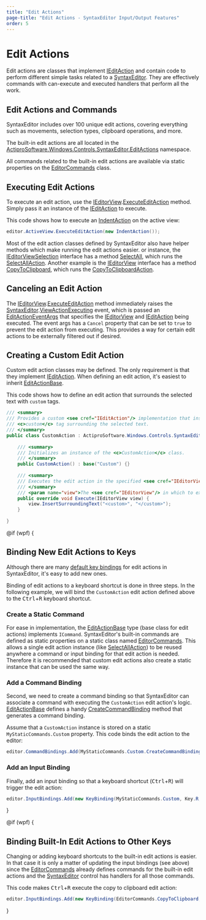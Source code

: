```yaml
---
title: "Edit Actions"
page-title: "Edit Actions - SyntaxEditor Input/Output Features"
order: 5
---
```

# Edit Actions

Edit actions are classes that implement [IEditAction](xref:@ActiproUIRoot.Controls.SyntaxEditor.IEditAction) and contain code to perform different simple tasks related to a [SyntaxEditor](xref:@ActiproUIRoot.Controls.SyntaxEditor.SyntaxEditor).  They are effectively commands with can-execute and executed handlers that perform all the work.

## Edit Actions and Commands

SyntaxEditor includes over 100 unique edit actions, covering everything such as movements, selection types, clipboard operations, and more.

The built-in edit actions are all located in the [ActiproSoftware.Windows.Controls.SyntaxEditor.EditActions](xref:@ActiproUIRoot.Controls.SyntaxEditor.EditActions) namespace.

All commands related to the built-in edit actions are available via static properties on the [EditorCommands](xref:@ActiproUIRoot.Controls.SyntaxEditor.EditorCommands) class.

## Executing Edit Actions

To execute an edit action, use the [IEditorView](xref:@ActiproUIRoot.Controls.SyntaxEditor.IEditorView).[ExecuteEditAction](xref:@ActiproUIRoot.Controls.SyntaxEditor.IEditorView.ExecuteEditAction*) method.  Simply pass it an instance of the [IEditAction](xref:@ActiproUIRoot.Controls.SyntaxEditor.IEditAction) to execute.

This code shows how to execute an [IndentAction](xref:@ActiproUIRoot.Controls.SyntaxEditor.EditActions.IndentAction) on the active view:

```csharp
editor.ActiveView.ExecuteEditAction(new IndentAction());
```

Most of the edit action classes defined by SyntaxEditor also have helper methods which make running the edit actions easier.  or instance, the [IEditorViewSelection](xref:@ActiproUIRoot.Controls.SyntaxEditor.IEditorViewSelection) interface has a method [SelectAll](xref:@ActiproUIRoot.Controls.SyntaxEditor.IEditorViewSelection.SelectAll*), which runs the [SelectAllAction](xref:@ActiproUIRoot.Controls.SyntaxEditor.EditActions.SelectAllAction).  Another example is the [IEditorView](xref:@ActiproUIRoot.Controls.SyntaxEditor.IEditorView) interface has a method [CopyToClipboard](xref:@ActiproUIRoot.Controls.SyntaxEditor.IEditorView.CopyToClipboard*), which runs the [CopyToClipboardAction](xref:@ActiproUIRoot.Controls.SyntaxEditor.EditActions.CopyToClipboardAction).

## Canceling an Edit Action

The [IEditorView](xref:@ActiproUIRoot.Controls.SyntaxEditor.IEditorView).[ExecuteEditAction](xref:@ActiproUIRoot.Controls.SyntaxEditor.IEditorView.ExecuteEditAction*) method immediately raises the [SyntaxEditor](xref:@ActiproUIRoot.Controls.SyntaxEditor.SyntaxEditor).[ViewActionExecuting](xref:@ActiproUIRoot.Controls.SyntaxEditor.SyntaxEditor.ViewActionExecuting) event, which is passed an [EditActionEventArgs](xref:@ActiproUIRoot.Controls.SyntaxEditor.EditActionEventArgs) that specifies the [IEditorView](xref:@ActiproUIRoot.Controls.SyntaxEditor.IEditorView) and [IEditAction](xref:@ActiproUIRoot.Controls.SyntaxEditor.IEditAction) being executed.  The event args has a `Cancel` property that can be set to `true` to prevent the edit action from executing.  This provides a way for certain edit actions to be externally filtered out if desired.

## Creating a Custom Edit Action

Custom edit action classes may be defined.  The only requirement is that they implement [IEditAction](xref:@ActiproUIRoot.Controls.SyntaxEditor.IEditAction).  When defining an edit action, it's easiest to inherit [EditActionBase](xref:@ActiproUIRoot.Controls.SyntaxEditor.Implementation.EditActionBase).

This code shows how to define an edit action that surrounds the selected text with `custom` tags.

```csharp
/// <summary>
/// Provides a custom <see cref="IEditAction"/> implementation that inserts a 
/// <c>custom</c> tag surrounding the selected text.
/// </summary>
public class CustomAction : ActiproSoftware.Windows.Controls.SyntaxEditor.Implementation.EditActionBase {
	
	/// <summary>
	/// Initializes an instance of the <c>CustomAction</c> class.
	/// </summary>
	public CustomAction() : base("Custom") {}
	
	/// <summary>
	/// Executes the edit action in the specified <see cref="IEditorView"/>.
	/// </summary>
	/// <param name="view">The <see cref="IEditorView"/> in which to execute the edit action.</param>
	public override void Execute(IEditorView view) {
		view.InsertSurroundingText("<custom>", "</custom>");
	}
	
}
```

@if (wpf) {

## Binding New Edit Actions to Keys

Although there are many [default key bindings](default-key-bindings.md) for edit actions in SyntaxEditor, it's easy to add new ones.

Binding of edit actions to a keyboard shortcut is done in three steps.  In the following example, we will bind the `CustomAction` edit action defined above to the <kbd>Ctrl</kbd>+<kbd>R</kbd> keyboard shortcut.

### Create a Static Command

For ease in implementation, the [EditActionBase](xref:@ActiproUIRoot.Controls.SyntaxEditor.Implementation.EditActionBase) type (base class for edit actions) implements `ICommand`.  SyntaxEditor's built-in commands are defined as static properties on a static class named [EditorCommands](xref:@ActiproUIRoot.Controls.SyntaxEditor.EditorCommands).  This allows a single edit action instance (like [SelectAllAction](xref:@ActiproUIRoot.Controls.SyntaxEditor.EditActions.SelectAllAction)) to be reused anywhere a command or input binding for that edit action is needed.  Therefore it is recommended that custom edit actions also create a static instance that can be used the same way.

### Add a Command Binding

Second, we need to create a command binding so that SyntaxEditor can associate a command with executing the `CustomAction` edit action's logic. [EditActionBase](xref:@ActiproUIRoot.Controls.SyntaxEditor.Implementation.EditActionBase) defines a handy [CreateCommandBinding](xref:@ActiproUIRoot.Controls.SyntaxEditor.Implementation.EditActionBase.CreateCommandBinding*) method that generates a command binding.

Assume that a `CustomAction` instance is stored on a static `MyStaticCommands.Custom` property.  This code binds the edit action to the editor:

```csharp
editor.CommandBindings.Add(MyStaticCommands.Custom.CreateCommandBinding());
```

### Add an Input Binding

Finally, add an input binding so that a keyboard shortcut (<kbd>Ctrl</kbd>+<kbd>R</kbd>) will trigger the edit action:

```csharp
editor.InputBindings.Add(new KeyBinding(MyStaticCommands.Custom, Key.R, ModifierKeys.Control));
```

}

@if (wpf) {

## Binding Built-In Edit Actions to Other Keys

Changing or adding keyboard shortcuts to the built-in edit actions is easier.  In that case it is only a matter of updating the input bindings (see above) since the [EditorCommands](xref:@ActiproUIRoot.Controls.SyntaxEditor.EditorCommands) already defines commands for the built-in edit actions and the [SyntaxEditor](xref:@ActiproUIRoot.Controls.SyntaxEditor.SyntaxEditor) control has handlers for all those commands.

This code makes <kbd>Ctrl</kbd>+<kbd>R</kbd> execute the copy to clipboard edit action:

```csharp
editor.InputBindings.Add(new KeyBinding(EditorCommands.CopyToClipboard, Key.R, ModifierKeys.Control));
```

}
